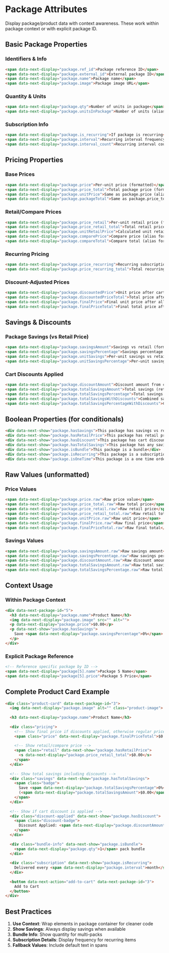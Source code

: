 # Package Attributes

Display package/product data with context awareness. These work within package context or with explicit package ID.

## Basic Package Properties

### Identifiers & Info
```html
<span data-next-display="package.ref_id">Package reference ID</span>
<span data-next-display="package.external_id">External package ID</span>
<span data-next-display="package.name">Package name</span>
<span data-next-display="package.image">Package image URL</span>
```

### Quantity & Units
```html
<span data-next-display="package.qty">Number of units in package</span>
<span data-next-display="package.unitsInPackage">Number of units (alias for qty)</span>
```

### Subscription Info
```html
<span data-next-display="package.is_recurring">If package is recurring</span>
<span data-next-display="package.interval">Recurring interval frequency</span>
<span data-next-display="package.interval_count">Recurring interval count</span>
```

## Pricing Properties

### Base Prices
```html
<span data-next-display="package.price">Per-unit price (formatted)</span>
<span data-next-display="package.price_total">Total package price (formatted)</span>
<span data-next-display="package.unitPrice">Same as package.price (alias)</span>
<span data-next-display="package.packageTotal">Same as package.price_total (alias)</span>
```

### Retail/Compare Prices
```html
<span data-next-display="package.price_retail">Per-unit retail price (formatted)</span>
<span data-next-display="package.price_retail_total">Total retail price (formatted)</span>
<span data-next-display="package.unitRetailPrice">Calculated unit retail price (formatted)</span>
<span data-next-display="package.comparePrice">Compare price (alias for price_retail_total)</span>
<span data-next-display="package.compareTotal">Compare total (alias for price_retail_total)</span>
```

### Recurring Pricing
```html
<span data-next-display="package.price_recurring">Recurring subscription price (formatted)</span>
<span data-next-display="package.price_recurring_total">Total recurring price (formatted)</span>
```

### Discount-Adjusted Prices
```html
<span data-next-display="package.discountedPrice">Unit price after cart discounts</span>
<span data-next-display="package.discountedPriceTotal">Total price after cart discounts</span>
<span data-next-display="package.finalPrice">Final unit price after all discounts</span>
<span data-next-display="package.finalPriceTotal">Final total price after all discounts</span>
```

## Savings & Discounts

### Package Savings (vs Retail Price)
```html
<span data-next-display="package.savingsAmount">Savings vs retail (formatted)</span>
<span data-next-display="package.savingsPercentage">Savings percentage vs retail (formatted)</span>
<span data-next-display="package.unitSavings">Per-unit savings vs retail</span>
<span data-next-display="package.unitSavingsPercentage">Per-unit savings percentage</span>
```

### Cart Discounts Applied
```html
<span data-next-display="package.discountAmount">Discount amount from cart codes</span>
<span data-next-display="package.totalSavingsAmount">Total savings (retail + discounts)</span>
<span data-next-display="package.totalSavingsPercentage">Total savings percentage</span>
<span data-next-display="package.totalSavingsWithDiscounts">Combined savings amount</span>
<span data-next-display="package.totalSavingsPercentageWithDiscounts">Combined savings percentage</span>
```

## Boolean Properties (for conditionals)

```html
<div data-next-show="package.hasSavings">This package has savings vs retail</div>
<div data-next-show="package.hasRetailPrice">This package has retail price</div>
<div data-next-show="package.hasDiscount">This package has cart discount applied</div>
<div data-next-show="package.hasTotalSavings">This package has any savings (retail or discount)</div>
<div data-next-show="package.isBundle">This package is a bundle</div>
<div data-next-show="package.isRecurring">This package is a subscription</div>
<div data-next-show="package.isOneTime">This package is a one time order</div>
```

## Raw Values (unformatted)

### Price Values
```html
<span data-next-display="package.price.raw">Raw price value</span>
<span data-next-display="package.price_total.raw">Raw total price</span>
<span data-next-display="package.price_retail.raw">Raw retail price</span>
<span data-next-display="package.price_retail_total.raw">Raw retail total</span>
<span data-next-display="package.unitPrice.raw">Raw unit price</span>
<span data-next-display="package.finalPrice.raw">Raw final price</span>
<span data-next-display="package.finalPriceTotal.raw">Raw final total</span>
```

### Savings Values
```html
<span data-next-display="package.savingsAmount.raw">Raw savings amount</span>
<span data-next-display="package.savingsPercentage.raw">Raw savings percentage</span>
<span data-next-display="package.discountAmount.raw">Raw discount amount</span>
<span data-next-display="package.totalSavingsAmount.raw">Raw total savings</span>
<span data-next-display="package.totalSavingsPercentage.raw">Raw total savings percentage</span>
```

## Context Usage

### Within Package Context

```html
<div data-next-package-id="5">
  <h3 data-next-display="package.name">Product Name</h3>
  <img data-next-display="package.image" src="" alt="">
  <p data-next-display="package.price">$0.00</p>
  <p data-next-show="package.hasSavings">
    Save <span data-next-display="package.savingsPercentage">0%</span>
  </p>
</div>
```

### Explicit Package Reference

```html
<!-- Reference specific package by ID -->
<span data-next-display="package[5].name">Package 5 Name</span>
<span data-next-display="package[5].price">Package 5 Price</span>
```

## Complete Product Card Example

```html
<div class="product-card" data-next-package-id="3">
  <img data-next-display="package.image" alt="" class="product-image">
  
  <h3 data-next-display="package.name">Product Name</h3>
  
  <div class="pricing">
    <!-- Show final price if discounts applied, otherwise regular price -->
    <span class="price" data-next-display="package.finalPriceTotal">$0.00</span>
    
    <!-- Show retail/compare price -->
    <span class="retail" data-next-show="package.hasRetailPrice">
      <s data-next-display="package.price_retail_total">$0.00</s>
    </span>
  </div>
  
  <!-- Show total savings including discounts -->
  <div class="savings" data-next-show="package.hasTotalSavings">
    <span class="badge">
      Save <span data-next-display="package.totalSavingsPercentage">0%</span>
      (<span data-next-display="package.totalSavingsAmount">$0.00</span>)
    </span>
  </div>
  
  <!-- Show if cart discount is applied -->
  <div class="discount-applied" data-next-show="package.hasDiscount">
    <span class="discount-badge">
      Discount Applied: <span data-next-display="package.discountAmount">$0.00</span>
    </span>
  </div>
  
  <div class="bundle-info" data-next-show="package.isBundle">
    <span data-next-display="package.qty">1</span> pack bundle
  </div>
  
  <div class="subscription" data-next-show="package.isRecurring">
    Delivered every <span data-next-display="package.interval">month</span>
  </div>
  
  <button data-next-action="add-to-cart" data-next-package-id="3">
    Add to Cart
  </button>
</div>
```

## Best Practices

1. **Use Context**: Wrap elements in package container for cleaner code
2. **Show Savings**: Always display savings when available
3. **Bundle Info**: Show quantity for multi-packs
4. **Subscription Details**: Display frequency for recurring items
5. **Fallback Values**: Include default text in spans